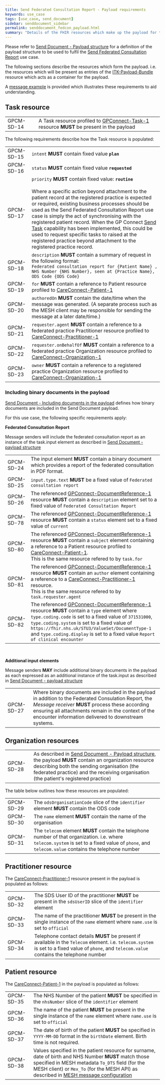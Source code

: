 ```yaml
---
title: Send Federated Consultation Report - Payload requirements
keywords: use_case
tags: [use_case, send_document]
sidebar: senddocument_sidebar
permalink: senddocument_fedcon_payload.html
summary: "Details of the FHIR resources which make up the payload for the Send Federated Consultation Report use case."
---
```


Please refer to [Send Document - Payload structure](senddocument_payload) for a definition of the payload structure to be used to fulfil the [Send Federated Consultation Report](http://localhost:4006/senddocument_fedcon_overview.html#federated-appointments-use-case) use case.

The following sections describe the resources which form the payload. i.e. the resources which will be present as entries of the [ITK-Payload-Bundle](https://fhir.nhs.uk/STU3/StructureDefinition/ITK-Payload-Bundle-1/_history/1.1) resource which acts as a container for the payload. 

A [message example](senddocument_payload) is provided which illustrates these requirements to aid understanding.

## Task resource ##

<table class="requirement-box">
  <tr>
    <td>GPCM-SD-14</td>
    <td>A Task resource profiled to <a href="https://fhir.nhs.uk/STU3/StructureDefinition/GPConnect-Task-1">GPConnect-Task-1</a> resource <b>MUST</b> be present in the payload</td>
  </tr>
</table>

The following requirements describe how the Task resource is populated:

<table class="requirement-box">
  <tr>
    <td>GPCM-SD-15</td>
    <td><code>intent</code> <b>MUST</b> contain fixed value <b><code>plan</code></b></td>
  </tr>
  <tr>
    <td>GPCM-SD-16</td>
    <td><code>status</code> <b>MUST</b> contain fixed value <b><code>requested</code></b></td>
  </tr>
  <tr>
    <td>GPCM-SD-17</td>
    <td><code>priority</code> <b>MUST</b> contain fixed value: <b><code>routine</code></b> <br/><br/>Where a specific action beyond attachment to the patient record at the registered practice is expected or required, existing business processes should be used as the Send Federated Consultation Report use case is simply the act of synchronising with the registered patient record. When the GP Connect <a href="sendtask.html">Send Task</a> capability has been implemented, this could be used to request specific tasks to raised at the registered practice beyond attachment to the registered practice record.</td>
  </tr>
  <tr>
    <td>GPCM-SD-18</td>
    <td><code>description</code> <b>MUST</b> contain a summary of request in the following format:<br/> <code>Federated consultation report for {Patient Name} , NHS Number {NHS Number}, seen at {Practice Name}, ODS Code {ODS Code}</code></td>
  </tr>
  <tr>
    <td>GPCM-SD-19</td>
    <td><code>for</code> <b>MUST</b> contain a reference to Patient resource profiled to <a href="https://fhir.hl7.org.uk/STU3/StructureDefinition/CareConnect-Patient-1">CareConnect-Patient-1</a></td>
  </tr>
  <tr>
    <td>GPCM-SD-20</td>
    <td><code>authoredOn</code> <b>MUST</b> contain the date/time when the message was generated. (A separate process such as the MESH client may be responsible for sending the message at a later date/time.) </td>
  </tr>
  <tr>
    <td>GPCM-SD-21</td>
    <td><code>requester.agent</code> <b>MUST</b> contain a reference to a federated practice Practitioner resource profiled to <a href="https://fhir.hl7.org.uk/STU3/StructureDefinition/CareConnect-Practitioner-">CareConnect-Practitioner-1</a></td>
  </tr>
  <tr>
    <td>GPCM-SD-22</td>
    <td> <code>requester.onBehalfOf</code> <b>MUST</b> contain a reference to a federated practice Organization resource profiled to <a href="https://fhir.hl7.org.uk/STU3/StructureDefinition/CareConnect-Organization-1">CareConnect-Organization-1</a></td>
  </tr>
  <tr>
    <td>GPCM-SD-23</td>
    <td> <code>owner</code> <b>MUST</b> contain a reference to a registered practice Organization resource profiled to <a href="[https://fhir.hl7.org.uk/STU3/StructureDefinition/CareConnect-Organization-1">CareConnect-Organization-1</a></td>
  </tr>
</table>

### Including binary documents in the payload ###

[Send Document - Including documents in the payload](http://localhost:4006/senddocument_fedcon_payload.html#including-binary-documents-in-the-payload) defines how binary documents are included in the Send Document payload.

For this use case, the following specific requirements apply:

**Federated Consultation Report** <br/>

Message senders will include the federated consultation report as an instance of the task.input element as described in [Send Document - payload structure](senddocument_payload.html#including-documents-in-the-payload)

<table class="requirement-box">
  <tr>
    <td>GPCM-SD-24</td>
    <td>The input element <b>MUST</b> contain a binary document which provides a report of the federated consultation in PDF format. </td>
  </tr>
  <tr>
    <td>GPCM-SD-25</td>
    <td><code>input.type.text</code> <b>MUST</b> be a fixed value of <code>Federated consultation report</code></td>
  </tr>
  <tr>
    <td>GPCM-SD-26</td>
    <td>The referenced <a href="https://fhir-test.nhs.uk/STU3/StructureDefinition/GPConnect-DocumentReference-1">GPConnect-DocumentReference-1</a> resource <b>MUST</b> contain a <code>description</code> element set to a fixed value of <code>Federated Consultation Report</code> </td>
  </tr>
  <tr>
    <td>GPCM-SD-78</td>
    <td>The referenced <a href="https://fhir-test.nhs.uk/STU3/StructureDefinition/GPConnect-DocumentReference-1">GPConnect-DocumentReference-1</a> resource <b>MUST</b> contain a <code>status</code> element set to a fixed value of <code>current</code> </td>
  </tr>
  <tr>
    <td>GPCM-SD-80</td>
    <td>The referenced <a href="https://fhir-test.nhs.uk/STU3/StructureDefinition/GPConnect-DocumentReference-1">GPConnect-DocumentReference-1</a> resource <b>MUST</b> contain a <code>subject</code> element containing a reference to a Patient resource profiled to <a href="https://fhir.hl7.org.uk/STU3/StructureDefinition/CareConnect-Patient-1">CareConnect-Patient-1</a>.<br/>
    This is the same resource refered to by <code>task.for</code></td>
  </tr>
  <tr>
    <td>GPCM-SD-81</td>
    <td>The referenced <a href="https://fhir-test.nhs.uk/STU3/StructureDefinition/GPConnect-DocumentReference-1">GPConnect-DocumentReference-1</a> resource <b>MUST</b> contain an <code>author</code> element containing a reference to a <a href="https://fhir.hl7.org.uk/STU3/StructureDefinition/CareConnect-Practitioner-">CareConnect-Practitioner-1</a> resource. <br/>
      This is the same resource refered to by <code>task.requester.agent</code></td>
  </tr>
  <tr>
    <td>GPCM-SD-82</td>
    <td>The referenced <a href="https://fhir-test.nhs.uk/STU3/StructureDefinition/GPConnect-DocumentReference-1">GPConnect-DocumentReference-1</a> resource <b>MUST</b> contain a <code>type</code> element where <code>type.coding.code</code> is set to a fixed value of <code>371531000</code>, <code>type.coding.system</code> is set to a fixed value of <code>https://fhir.nhs.uk/STU3/ValueSet/DocumentType-1</code> and <code>type.coding.display</code> is set to a fixed value <code>Report of clinical encounter</code><br/>
      </td>
  </tr>
</table>
	
<br/>

**Additional input elements**

Message senders **MAY** include additional binary documents in the payload as each expressed as an additional instance of the task.input as described in [Send Document - payload structure](senddocument_payload.html#including-documents-in-the-payload)

<table class="requirement-box">
  <tr>
    <td>GPCM-SD-27</td>
    <td>Where binary documents are included in the payload in addition to the Federated Consulation Report, the <i>Message receiver</i> <b>MUST</b> process these according ensuring all attachments remain in the context of the encounter information delivered to downstream systems.</td>
  </tr>
</table>

## Organization resources ##

<table class="requirement-box">
  <tr>
    <td>GPCM-SD-28</td>
    <td>As described in <a href="senddocument_payload.html">Send Document - Payload structure</a>, the payload <b>MUST</b> contain an organization resource describing both the sending organisation (the federated practice) and the receiving organisation (the patient's registered practice)</td>
  </tr>
</table>

The table below outlines how these resources are populated:

<table class="requirement-box">
  <tr>
    <td>GPCM-SD-29</td>
    <td>The <code>odsOrganisationCode</code> slice of the <code>identifier</code> element <b>MUST</b> contain the ODS code</td>
  </tr>
  <tr>
    <td>GPCM-SD-30</td>
    <td>The <code>name</code> element <b>MUST</b> contain the name of the organisation</td>
  </tr>
  <tr>
    <td>GPCM-SD-31</td>
    <td>The <code>telecom</code> element <b>MUST</b> contain the telephone number of that organization. i.e. where <code>telecom.system</code> is set to a fixed value of <code>phone</code>, and <code>telecom.value</code> contains the telephone number</td>
  </tr>
</table>

## Practitioner resource ##

The [CareConnect-Practitioner-1](https://fhir.hl7.org.uk/STU3/StructureDefinition/CareConnect-Practitioner-1) resource present in the payload is populated as follows:

<table class="requirement-box">
  <tr>
    <td>GPCM-SD-32</td>
    <td>The SDS User ID of the practitioner <b>MUST</b> be present in the <code>sdsUserID</code> slice of the <code>identifier</code> element</td>
  </tr>
  <tr>
    <td>GPCM-SD-33</td>
    <td>The name of the practitioner <b>MUST</b> be present in the single instance of the <code>name</code> element where <code>name.use</code> is set to <code>official</code></td>
  </tr>
  <tr>
    <td>GPCM-SD-34</td>
    <td>Telephone contact details <b>MUST</b> be present if available in the <code>Telecom</code> element. i.e. <code>telecom.system</code> is set to a fixed value of <code>phone</code>, and <code>telecom.value</code> contains the telephone number</td>
  </tr>
</table>

## Patient resource ##

The [CareConnect-Patient-1](https://fhir.hl7.org.uk/STU3/StructureDefinition/CareConnect-Patient-1) in the payload is populated as follows:

<table class="requirement-box">
  <tr>
    <td>GPCM-SD-35</td>
    <td>The NHS Number of the patient <b>MUST</b> be specified in the <code>nhsNumber</code> slice of the <code>identifier</code> element</td>
  </tr>
  <tr>
    <td>GPCM-SD-36</td>
    <td>The name of the patient <b>MUST</b> be present in the single instance of the <code>name</code> element where <code>name.use</code> is set to <code>official</code></td>
  </tr>
  <tr>
    <td>GPCM-SD-37</td>
    <td>The date of birth of the patient <b>MUST</b> be specified in <code>YYYY-MM-DD</code> format in the <code>birthDate</code> element. Birth time is not required.</td>
  </tr>
  <tr>
    <td>GPCM-SD-38</td>
    <td>Values specified in the patient resource for surname, date of birth and NHS Number <b>MUST</b> match those specified in MESH metadata <code>To_DTS</code> field (for the MESH client) or <code>Mex_To</code> (for the MESH API) as described in <a href="senddocument_fedcon_mesh.html">MESH message configuration</a></td>
  </tr>
</table>
